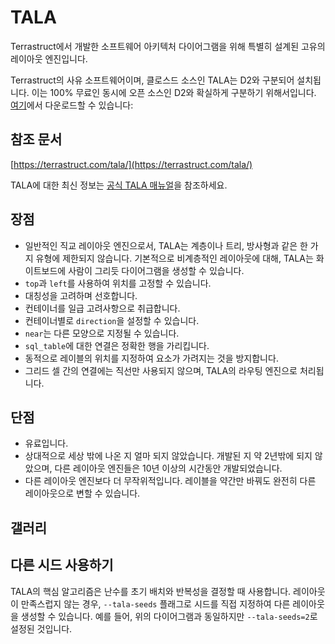 # TALA

Terrastruct에서 개발한 소프트웨어 아키텍처 다이어그램을 위해 특별히 설계된 고유의 레이아웃 엔진입니다.

Terrastruct의 사유 소프트웨어이며, 클로스드 소스인 TALA는 D2와 구분되어 설치됩니다. 이는 100% 무료인 동시에 오픈 소스인 D2와 확실하게 구분하기 위해서입니다. [여기](https://github.com/terrastruct/tala#installation)에서 다운로드할 수 있습니다:

## 참조 문서

[https://terrastruct.com/tala/](https://terrastruct.com/tala/)

TALA에 대한 최신 정보는 [공식 TALA 매뉴얼](https://github.com/terrastruct/TALA/blob/master/TALA_User_Manual.pdf)을 참조하세요.

## 장점

- 일반적인 직교 레이아웃 엔진으로서, TALA는 계층이나 트리, 방사형과 같은 한 가지 유형에 제한되지 않습니다. 기본적으로 비계층적인 레이아웃에 대해, TALA는 화이트보드에 사람이 그리듯 다이어그램을 생성할 수 있습니다.
- `top`과 `left`를 사용하여 위치를 고정할 수 있습니다.
- 대칭성을 고려하며 선호합니다.
- 컨테이너를 일급 고려사항으로 취급합니다.
- 컨테이너별로 `direction`을 설정할 수 있습니다.
- `near`는 다른 모양으로 지정될 수 있습니다.
- `sql_table`에 대한 연결은 정확한 행을 가리킵니다.
- 동적으로 레이블의 위치를 지정하여 요소가 가려지는 것을 방지합니다.
- 그리드 셀 간의 연결에는 직선만 사용되지 않으며, TALA의 라우팅 엔진으로 처리됩니다.

## 단점

- 유료입니다.
- 상대적으로 세상 밖에 나온 지 얼마 되지 않았습니다. 개발된 지 약 2년밖에 되지 않았으며, 다른 레이아웃 엔진들은 10년 이상의 시간동안 개발되었습니다.
- 다른 레이아웃 엔진보다 더 무작위적입니다. 레이블을 약간만 바꿔도 완전히 다른 레이아웃으로 변할 수 있습니다.

## 갤러리

<div style={{display: "inline-flex", alignItems: "center", width: "100%"}}>
  <div style={{width: "50%"}}
  className="embedSVG" dangerouslySetInnerHTML={{__html: require('@site/static/layout_gallery/sample1-tala.svg2')}}></div>
  <div style={{width: "50%"}}
  className="embedSVG" dangerouslySetInnerHTML={{__html: require('@site/static/layout_gallery/sample2-tala.svg2')}}></div>
</div>

<div style={{display: "inline-flex", alignItems: "center", width: "100%"}}>
  <div style={{width: "50%"}}
  className="embedSVG" dangerouslySetInnerHTML={{__html: require('@site/static/layout_gallery/sample3-tala.svg2')}}></div>
  <div style={{width: "50%"}}
  className="embedSVG" dangerouslySetInnerHTML={{__html: require('@site/static/layout_gallery/sample4-tala.svg2')}}></div>
</div>

<div style={{display: "inline-flex", alignItems: "center", width: "100%"}}>
  <div style={{width: "50%"}}
  className="embedSVG" dangerouslySetInnerHTML={{__html: require('@site/static/layout_gallery/sample5-tala.svg2')}}></div>
  <div style={{width: "50%"}}
  className="embedSVG" dangerouslySetInnerHTML={{__html: require('@site/static/layout_gallery/sample6-tala.svg2')}}></div>
</div>

## 다른 시드 사용하기

TALA의 핵심 알고리즘은 난수를 초기 배치와 반복성을 결정할 때 사용합니다. 레이아웃이 만족스럽지 않는 경우, `--tala-seeds` 플래그로 시드를 직접 지정하여 다른 레이아웃을 생성할 수 있습니다. 예를 들어, 위의 다이어그램과 동일하지만 `--tala-seeds=2`로 설정된 것입니다.

<div style={{display: "inline-flex", alignItems: "center", width: "100%"}}>
  <div style={{width: "50%"}}
  className="embedSVG" dangerouslySetInnerHTML={{__html: require('@site/static/layout_gallery/sample5-tala-2.svg2')}}></div>
  <div style={{width: "50%"}}
  className="embedSVG" dangerouslySetInnerHTML={{__html: require('@site/static/layout_gallery/sample6-tala-2.svg2')}}></div>
</div>
